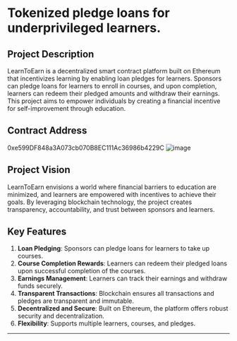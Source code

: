 # Tokenized pledge loans for underprivileged learners.

## Project Description
LearnToEarn is a decentralized smart contract platform built on Ethereum that incentivizes learning by enabling loan pledges for learners. Sponsors can pledge loans for learners to enroll in courses, and upon completion, learners can redeem their pledged amounts and withdraw their earnings. This project aims to empower individuals by creating a financial incentive for self-improvement through education.

## Contract Address
0xe599DF848a3A073cb070B8EC111Ac36986b4229C
![image](https://github.com/user-attachments/assets/87002390-85c9-4105-9611-0674609c3959)


## Project Vision
LearnToEarn envisions a world where financial barriers to education are minimized, and learners are empowered with incentives to achieve their goals. By leveraging blockchain technology, the project creates transparency, accountability, and trust between sponsors and learners.

## Key Features
1. **Loan Pledging**: Sponsors can pledge loans for learners to take up courses. 
2. **Course Completion Rewards**: Learners can redeem their pledged loans upon successful completion of the courses.
3. **Earnings Management**: Learners can track their earnings and withdraw funds securely.
4. **Transparent Transactions**: Blockchain ensures all transactions and pledges are transparent and immutable.
5. **Decentralized and Secure**: Built on Ethereum, the platform offers robust security and decentralization.
6. **Flexibility**: Supports multiple learners, courses, and pledges.

---



